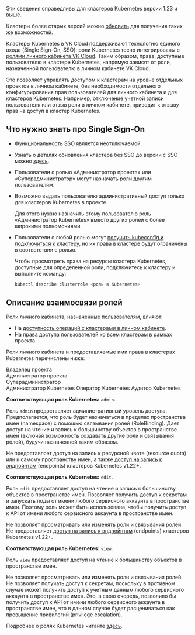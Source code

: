 <info>

Эти сведения справедливы для кластеров Kubernetes версии 1.23 и выше.

Кластеры более старых версий можно [обновить](../k8s-clusters/update-k8s) для получения таких же возможностей.

</info>

Кластеры Kubernetes в VK Cloud поддерживают технологию единого входа (Single Sign-On, SSO): роли Kubernetes тесно интегрированы с [ролями личного кабинета VK Cloud](../../../additionals/account/concepts/rolesandpermissions#matrica-roley-dlya-servisa-konteynerov).
Таким образом, права, доступные пользователю в кластере Kubernetes, напрямую зависят от роли, назначенной пользователю в личном кабинете VK Cloud.

Это позволяет управлять доступом к кластерам на уровне отдельных проектов в личном кабинете, без необходимости отдельного конфигурирования прав пользователей для личного кабинета и для кластеров Kubernetes. Например, отключение учетной записи пользователя или отзыв роли в личном кабинете, приводит к отзыву прав на доступ в кластер Kubernetes.

## Что нужно знать про Single Sign-On

- Функциональность SSO является неотключаемой.
- Узнать о деталях обновления кластера без SSO до версии с SSO можно [здесь](../k8s-clusters/update-k8s).
- Пользователи с ролью «Администратор проекта» или «Суперадминистратор» могут назначать роли другим пользователям.
- Возможно выдать пользователю административный доступ только для кластеров Kubernetes в проекте.

   Для этого нужно назначить этому пользователю роль «Администратор Kubernetes» вместо других ролей с более широкими полномочиями.

- Пользователи с любой ролью могут [получить kubeconfig и подключиться к кластеру](../k8s-start/connect-k8s), но их права в кластере будут ограничены в соответствии с ролью.

   Чтобы просмотреть права на ресурсы кластера Kubernetes, доступные для определенной роли, подключитесь к кластеру и выполните команду:

   ```bash
   kubectl describe clusterrole <роль в Kubernetes>
   ```

## Описание взаимосвязи ролей

Роли личного кабинета, назначенные пользователям, влияют:

- На [доступность операций с кластерами в личном кабинете](../../../additionals/account/concepts/rolesandpermissions#matrica-roley-dlya-servisa-konteynerov).
- На права доступа пользователей ко всем кластерам в рамках проекта.

Роли личного кабинета и предоставляемые ими права в кластерах Kubernetes перечислены ниже:

<tabs>
<tablist>
<tab>Владелец проекта<br>Администратор проекта<br>Суперадминистратор<br>Администратор Kubernetes</tab>
<tab>Оператор Kubernetes</tab>
<tab>Аудитор Kubernetes</tab>
</tablist>
<tabpanel>

**Соответствующая роль Kubernetes:** `admin`.

Роль `admin` предоставляет административный уровень доступа. Предполагается, что роль будет назначаться в пределах пространства имен (namespace) с помощью связывания ролей (RoleBinding). Дает доступ на чтение и запись к большинству объектов в пространстве имен (включая возможность создавать другие роли и связывания ролей), будучи назначенной таким образом.

Не предоставляет доступ на запись к ресурсной квоте (resource quota) или к самому пространству имен, а также [доступ на запись к эндпойнтам](https://kubernetes.io/docs/reference/access-authn-authz/rbac/#write-access-for-endpoints) (endpoints) кластеров Kubernetes v1.22+.

</tabpanel>
<tabpanel>

**Соответствующая роль Kubernetes:** `edit`.

Роль `edit` предоставляет доступ на чтение и запись к большинству объектов в пространстве имен. Позволяет получить доступ к секретам и запускать поды от имени любого сервисного аккаунта в пространстве имен. Поэтому роль может быть использована, чтобы получить доступ к API от имени любого сервисного аккаунта в пространстве имен.

Не позволяет просматривать или изменять роли и связывания ролей. Не предоставляет [доступ на запись к эндпойнтам](https://kubernetes.io/docs/reference/access-authn-authz/rbac/#write-access-for-endpoints) (endpoints) кластеров Kubernetes v1.22+.

</tabpanel>
<tabpanel>

**Соответствующая роль Kubernetes:** `view`.

Роль `view` предоставляет доступ на чтение к большинству объектов в пространстве имен.

Не позволяет просматривать или изменять роли и связывания ролей. Не позволяет получать доступ к секретам, поскольку в противном случае может получить доступ к учетным данным любого сервисного аккаунта в пространстве имен. Это, в свою очередь, позволило бы получить доступ к API от имени любого сервисного аккаунта в пространстве имен, что в данном случае будет расцениваться как превышение привилегий (privilege escalation).

</tabpanel>
</tabs>

Подробнее о ролях Kubernetes читайте [здесь](https://kubernetes.io/docs/reference/access-authn-authz/rbac/#user-facing-roles).
